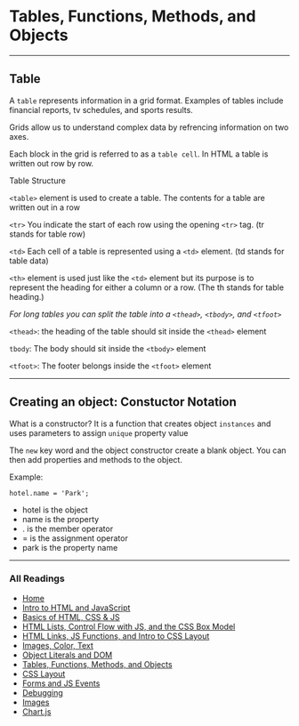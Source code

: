 # Tables, Functions, Methods, and Objects

***

## Table

A `table` represents information in a grid format. Examples of tables include financial reports, tv schedules, and sports results.

Grids allow us to understand complex data by refrencing information on two axes.

Each block in the grid is referred to as a `table cell`. In HTML a table is written out row by row.

Table Structure

`<table>` element is used to create a table. The contents for a table are written out in a row

`<tr>` You indicate the start of each row using the opening `<tr>` tag. (tr stands for table row)

`<td>` Each cell of a table is represented using a `<td>` element. (td stands for table data)

`<th>` element is used just like the `<td>` element but its purpose is to represent the heading for either a column or a row. (The th stands for table heading.)

*For long tables you can split the table into a `<thead>`, `<tbody>`, and `<tfoot>`*

`<thead>`: the heading of the table should sit inside the `<thead>` element

`tbody`: The body should sit inside the `<tbody>` element

`<tfoot>`: The footer belongs inside the `<tfoot>` element

***

## Creating an object: Constuctor Notation

What is a constructor? It is a function that creates object `instances` and uses parameters to assign `unique` property value

The `new` key word and the object constructor create a blank object. You can then add properties and methods to the object.

Example:

`hotel.name = 'Park';`

* hotel is the object
* name is the property
* . is the member operator
* = is the assignment operator
* park is the property name

***

### All Readings

* [Home](README.md)
* [Intro to HTML and JavaScript](class-01.md)
* [Basics of HTML, CSS & JS](class-02.md)
* [HTML Lists, Control Flow with JS, and the CSS Box Model](class-03.md)
* [HTML Links, JS Functions, and Intro to CSS Layout](class-04.md)
* [Images, Color, Text](class-05.md)
* [Object Literals and DOM](class-06.md)
* [Tables, Functions, Methods, and Objects](class-07.md)
* [CSS Layout](class-08.md)
* [Forms and JS Events](class-09.md)
* [Debugging](class-10.md)
* [Images](class-11.md)
* [Chart.js](class-12.md)
